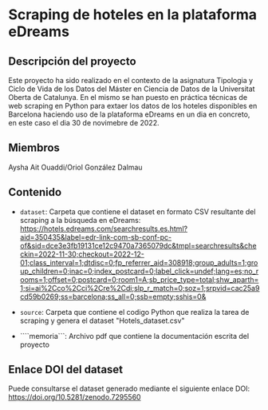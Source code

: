 # Scraping de hoteles en la plataforma eDreams
## Descripción del proyecto
Este proyecto ha sido realizado en el contexto de la asignatura Tipologia y Ciclo de Vida de los Datos del Máster en Ciencia de Datos de la Universitat Oberta de Catalunya. En el mismo se han puesto en práctica técnicas de web scraping en Python para extaer los datos de los hoteles disponibles en Barcelona haciendo uso de la plataforma eDreams en un dia en concreto, en este caso el dia 30 de novimebre de 2022.

## Miembros
Aysha Ait Ouaddi/Oriol González Dalmau

## Contenido
* ```dataset```: Carpeta que contiene el dataset en formato CSV resultante del scraping a la búsqueda en eDreams: https://hotels.edreams.com/searchresults.es.html?aid=350435&label=edr-link-com-sb-conf-pc-of&sid=dce3e3fb19131ce12c9470a7365079dc&tmpl=searchresults&checkin=2022-11-30;checkout=2022-12-01;class_interval=1;dtdisc=0;fp_referrer_aid=308918;group_adults=1;group_children=0;inac=0;index_postcard=0;label_click=undef;lang=es;no_rooms=1;offset=0;postcard=0;room1=A;sb_price_type=total;shw_aparth=1;si=ai%2Cco%2Cci%2Cre%2Cdi;slp_r_match=0;soz=1;srpvid=cac25a9cd59b0269;ss=barcelona;ss_all=0;ssb=empty;sshis=0&

* ```source```: Carpeta que contiene el codigo Python que realiza la tarea de scraping y genera el dataset "Hotels_dataset.csv"
* ````memoria```: Archivo pdf que contiene la documentación escrita del proyecto

## Enlace DOI del dataset
Puede consultarse el dataset generado mediante el siguiente enlace DOI: https://doi.org/10.5281/zenodo.7295560


